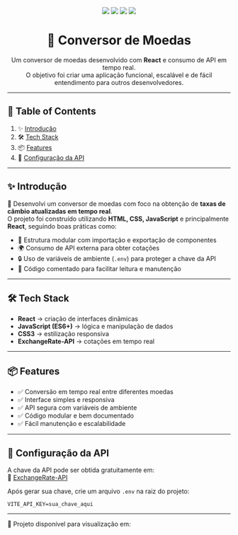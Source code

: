 <!-- Badges -->
<p align="center">
  <img src="https://img.shields.io/badge/React-20232A?style=for-the-badge&logo=react&logoColor=61DAFB"/>
  <img src="https://img.shields.io/badge/JavaScript-F7DF1E?style=for-the-badge&logo=javascript&logoColor=black"/>
  <img src="https://img.shields.io/badge/CSS3-1572B6?style=for-the-badge&logo=css3&logoColor=white"/>
  <img src="https://img.shields.io/badge/HTML5-E34F26?style=for-the-badge&logo=html5&logoColor=white"/>
</p>

<h1 align="center">💱 Conversor de Moedas</h1>

<p align="center">
  Um conversor de moedas desenvolvido com <b>React</b> e consumo de API em tempo real.<br/>
  O objetivo foi criar uma aplicação funcional, escalável e de fácil entendimento para outros desenvolvedores.
</p>

---

## 📑 Table of Contents
1. ✨ [Introdução](#-introdução)
2. 🛠 [Tech Stack](#-tech-stack)
3. 📦 [Features](#-features)
4. 🔑 [Configuração da API](#-configuração-da-api)

---

## ✨ Introdução

💱 Desenvolvi um conversor de moedas com foco na obtenção de **taxas de câmbio atualizadas em tempo real**.  
O projeto foi construído utilizando **HTML, CSS, JavaScript** e principalmente **React**, seguindo boas práticas como:

- 🧩 Estrutura modular com importação e exportação de componentes  
- 🌍 Consumo de API externa para obter cotações  
- 🔒 Uso de variáveis de ambiente (`.env`) para proteger a chave da API  
- 📝 Código comentado para facilitar leitura e manutenção  

---

## 🛠 Tech Stack
- **React** → criação de interfaces dinâmicas  
- **JavaScript (ES6+)** → lógica e manipulação de dados  
- **CSS3** → estilização responsiva  
- **ExchangeRate-API** → cotações em tempo real  

---

## 📦 Features
- ✅ Conversão em tempo real entre diferentes moedas  
- ✅ Interface simples e responsiva  
- ✅ API segura com variáveis de ambiente  
- ✅ Código modular e bem documentado  
- ✅ Fácil manutenção e escalabilidade  

---

## 🔑 Configuração da API
A chave da API pode ser obtida gratuitamente em:  
🔗 [ExchangeRate-API](https://www.exchangerate-api.com/)

Após gerar sua chave, crie um arquivo `.env` na raiz do projeto:
```env
VITE_API_KEY=sua_chave_aqui
```
---

🚀 Projeto disponível para visualização em:
